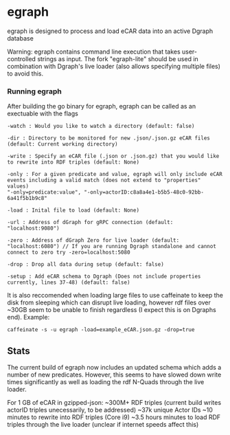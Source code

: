 # egraph

egraph is designed to process and load eCAR data into an active Dgraph database

Warning: egraph contains command line execution that takes user-controlled strings as input. The fork "egraph-lite" should be used in combination with Dgraph's live loader (also allows specifying multiple files) to avoid this.

### Running egraph
After building the go binary for egraph, egraph can be called as an exectuable with the flags
```
-watch : Would you like to watch a directory (default: false)
``` 
```
-dir : Directory to be monitored for new .json/.json.gz eCAR files (default: Current working directory)
```
```
-write : Specify an eCAR file (.json or .json.gz) that you would like to rewrite into RDF triples (default: None)
```
```
-only : For a given predicate and value, egraph will only include eCAR events including a valid match (does not extend to "properties" values)
"-only=predicate:value", "-only=actorID:c8a8a4e1-b5b5-48c0-92bb-6a41f5b1b9c8"
```
```
-load : Inital file to load (default: None)
``` 
```
-url : Address of dGraph for gRPC connection (default: "localhost:9080")
```
```
-zero : Address of dGraph Zero for live loader (default: "localhost:6080") // If you are running Dgraph standalone and cannot connect to zero try -zero=localhost:5080
```
```
-drop : Drop all data during setup (default: false) 
```
```
-setup : Add eCAR schema to Dgraph (Does not include properties currently, lines 37-48) (default: false) 
```
It is also reccomended when loading large files to use caffeinate to keep the disk from sleeping which can disrupt live loading, however rdf files over ~30GB seem to be unable to finish regardless (I expect this is on Dgraphs end).
Example:
```
caffeinate -s -u egraph -load=example_eCAR.json.gz -drop=true 
```

## Stats
The current build of egraph now includes an updated schema which adds a number of new predicates. However,
this seems to have slowed down write times significantly as well as loading the rdf N-Quads through the live loader.

For 1 GB of eCAR in gzipped-json:
~300M+ RDF triples (current build writes actorID triples unecessarily, to be addressed)
~37k unique Actor IDs
~10 minutes to rewrite into RDF triples (Core i9)
~3.5 hours minutes to load RDF triples through the live loader (unclear if internet speeds affect this)

